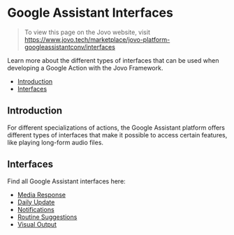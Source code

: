 # Google Assistant Interfaces

> To view this page on the Jovo website, visit https://www.jovo.tech/marketplace/jovo-platform-googleassistantconv/interfaces

Learn more about the different types of interfaces that can be used when developing a Google Action with the Jovo Framework.

* [Introduction](#introduction)
* [Interfaces](#interfaces)

## Introduction

For different specializations of actions, the Google Assistant platform offers different types of interfaces that make it possible to access certain features, like playing long-form audio files.


## Interfaces

Find all Google Assistant interfaces here:

* [Media Response](https://www.jovo.tech/marketplace/jovo-platform-googleassistantconv/interfaces/media-response)
* [Daily Update](https://www.jovo.tech/marketplace/jovo-platform-googleassistantconv/interfaces/daily-updates)
* [Notifications](https://www.jovo.tech/marketplace/jovo-platform-googleassistantconv/interfaces/notifications)
* [Routine Suggestions](https://www.jovo.tech/marketplace/jovo-platform-googleassistantconv/interfaces/routine-suggestions)
* [Visual Output](https://www.jovo.tech/marketplace/jovo-platform-googleassistantconv/interfaces/visual-output)